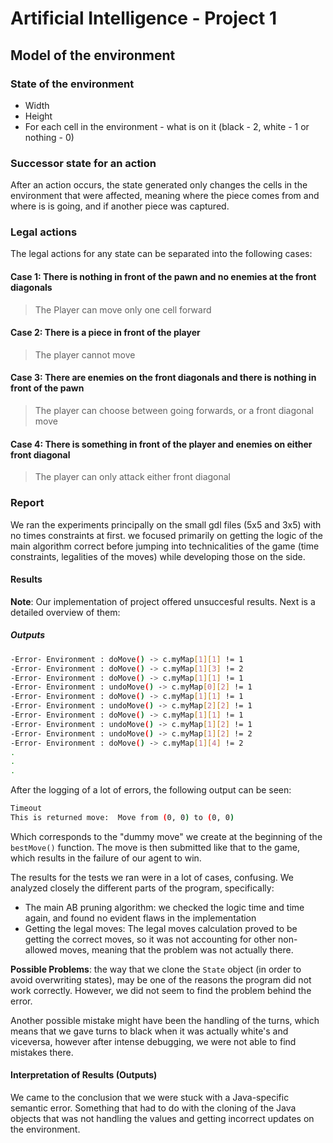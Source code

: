 # Artificial Intelligence - Project 1

## Model of the environment

### State of the environment

- Width
- Height
- For each cell in the environment - what is on it (black - 2, white - 1 or nothing - 0)

### Successor state for an action

After an action occurs, the state generated only changes the cells in the environment that were affected, meaning where the piece comes from and where is is going, and if another piece was captured.

### Legal actions

The legal actions for any state can be separated into the following cases:

#### Case 1: There is nothing in front of the pawn and no enemies at the front diagonals

> The Player can move only one cell forward

#### Case 2: There is a piece in front of the player

> The player cannot move

#### Case 3: There are enemies on the front diagonals and there is nothing in front of the pawn

> The player can choose between going forwards, or a front diagonal move

#### Case 4: There is something in front of the player and enemies on either front diagonal

> The player can only attack either front diagonal

### Report

We ran the experiments principally on the small gdl files (5x5 and 3x5) with no times constraints at first. we focused primarily on getting the logic of the main algorithm correct before jumping into technicalities of the game (time constraints, legalities of the moves) while developing those on the side.

#### Results

**Note**: Our implementation of project offered unsuccesful results. Next is a detailed overview of them:

##### Outputs

```sh
-Error- Environment : doMove() -> c.myMap[1][1] != 1
-Error- Environment : doMove() -> c.myMap[1][3] != 2
-Error- Environment : doMove() -> c.myMap[1][1] != 1
-Error- Environment : undoMove() -> c.myMap[0][2] != 1
-Error- Environment : doMove() -> c.myMap[1][1] != 1
-Error- Environment : undoMove() -> c.myMap[2][2] != 1
-Error- Environment : doMove() -> c.myMap[1][1] != 1
-Error- Environment : undoMove() -> c.myMap[1][2] != 1
-Error- Environment : undoMove() -> c.myMap[1][2] != 2
-Error- Environment : doMove() -> c.myMap[1][4] != 2
.
.
.
```

After the logging of a lot of errors, the following output can be seen:

```sh
Timeout
This is returned move:  Move from (0, 0) to (0, 0)
```

Which corresponds to the "dummy move" we create at the beginning of the `bestMove()` function. The move is then submitted like that to the game, which results in the failure of our agent to win.

The results for the tests we ran were in a lot of cases, confusing. We analyzed closely the different parts of the program, specifically:

- The main AB pruning algorithm: we checked the logic time and time again, and found no evident flaws in the implementation
- Getting the legal moves: The legal moves calculation proved to be getting the correct moves, so it was not accounting for other non-allowed moves, meaning that the problem was not actually there.

**Possible Problems**: the way that we clone the `State` object (in order to avoid overwriting states), may be one of the reasons the program did not work correctly. However, we did not seem to find the problem behind the error.

Another possible mistake might have been the handling of the turns, which means that we gave turns to black when it was actually white's and viceversa, however after intense debugging, we were not able to find mistakes there.

#### Interpretation of Results (Outputs)

We came to the conclusion that we were stuck with a Java-specific semantic error. Something that had to do with the cloning of the Java objects that was not handling the values and getting incorrect updates on the environment.